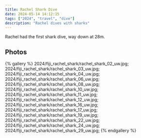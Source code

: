 ```yaml
---
title: Rachel Shark Dive
date: 2024-05-14 14:12:15
tags: ["2024", "travel", "dive"]
description: "Rachel dives with sharks"
---
```


Rachel had the first shark dive, way down at 28m.

## Photos

{% gallery %}
2024/fiji_rachel_shark/rachel_shark_02_uw.jpg;
2024/fiji_rachel_shark/rachel_shark_03_uw.jpg;
2024/fiji_rachel_shark/rachel_shark_04_uw.jpg;
2024/fiji_rachel_shark/rachel_shark_06_uw.jpg;
2024/fiji_rachel_shark/rachel_shark_08_uw.jpg;
2024/fiji_rachel_shark/rachel_shark_10_uw.jpg;
2024/fiji_rachel_shark/rachel_shark_11_uw.jpg;
2024/fiji_rachel_shark/rachel_shark_12_uw.jpg;
2024/fiji_rachel_shark/rachel_shark_16_uw.jpg;
2024/fiji_rachel_shark/rachel_shark_17_uw.jpg;
2024/fiji_rachel_shark/rachel_shark_19_uw.jpg;
2024/fiji_rachel_shark/rachel_shark_22_uw.jpg;
2024/fiji_rachel_shark/rachel_shark_24_uw.jpg;
2024/fiji_rachel_shark/rachel_shark_29_uw.jpg;
{% endgallery %}

